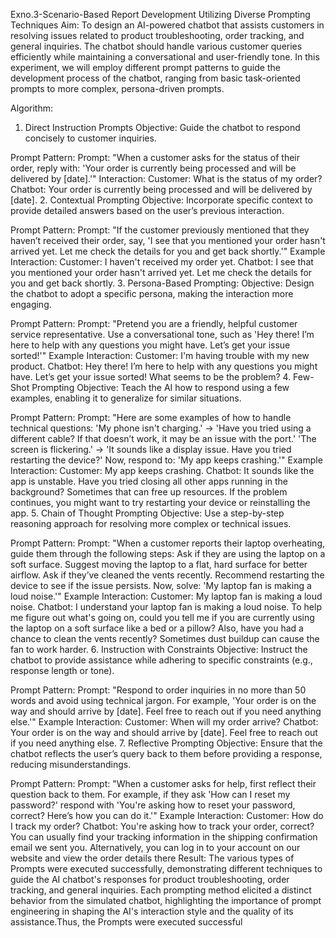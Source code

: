 Exno.3-Scenario-Based Report Development Utilizing Diverse Prompting Techniques
Aim:
To design an AI-powered chatbot that assists customers in resolving issues related to product troubleshooting, order tracking, and general inquiries. The chatbot should handle various customer queries efficiently while maintaining a conversational and user-friendly tone. In this experiment, we will employ different prompt patterns to guide the development process of the chatbot, ranging from basic task-oriented prompts to more complex, persona-driven prompts.

Algorithm:
1. Direct Instruction Prompts
Objective:
Guide the chatbot to respond concisely to customer inquiries.

Prompt Pattern:
Prompt: "When a customer asks for the status of their order, reply with: 'Your order is currently being processed and will be delivered by [date].'"
Interaction:
Customer: What is the status of my order?
Chatbot: Your order is currently being processed and will be delivered by [date].
2. Contextual Prompting
Objective:
Incorporate specific context to provide detailed answers based on the user’s previous interaction.

Prompt Pattern:
Prompt: "If the customer previously mentioned that they haven’t received their order, say, 'I see that you mentioned your order hasn't arrived yet. Let me check the details for you and get back shortly.'"
Example Interaction:
Customer: I haven't received my order yet.
Chatbot: I see that you mentioned your order hasn't arrived yet. Let me check the details for you and get back shortly.
3. Persona-Based Prompting:
Objective:
Design the chatbot to adopt a specific persona, making the interaction more engaging.

Prompt Pattern:
Prompt: "Pretend you are a friendly, helpful customer service representative. Use a conversational tone, such as 'Hey there! I’m here to help with any questions you might have. Let’s get your issue sorted!'"
Example Interaction:
Customer: I'm having trouble with my new product.
Chatbot: Hey there! I’m here to help with any questions you might have. Let’s get your issue sorted! What seems to be the problem?
4. Few-Shot Prompting
Objective:
Teach the AI how to respond using a few examples, enabling it to generalize for similar situations.

Prompt Pattern:
Prompt: "Here are some examples of how to handle technical questions:
'My phone isn't charging.' → 'Have you tried using a different cable? If that doesn’t work, it may be an issue with the port.'
'The screen is flickering.' → 'It sounds like a display issue. Have you tried restarting the device?'
Now, respond to: 'My app keeps crashing.'"
Example Interaction:
Customer: My app keeps crashing.
Chatbot: It sounds like the app is unstable. Have you tried closing all other apps running in the background? Sometimes that can free up resources. If the problem continues, you might want to try restarting your device or reinstalling the app.
5. Chain of Thought Prompting
Objective:
Use a step-by-step reasoning approach for resolving more complex or technical issues.

Prompt Pattern:
Prompt: "When a customer reports their laptop overheating, guide them through the following steps:
Ask if they are using the laptop on a soft surface.
Suggest moving the laptop to a flat, hard surface for better airflow.
Ask if they’ve cleaned the vents recently.
Recommend restarting the device to see if the issue persists.
Now, solve: 'My laptop fan is making a loud noise.'"
Example Interaction:
Customer: My laptop fan is making a loud noise.
Chatbot: I understand your laptop fan is making a loud noise. To help me figure out what's going on, could you tell me if you are currently using the laptop on a soft surface like a bed or a pillow? Also, have you had a chance to clean the vents recently? Sometimes dust buildup can cause the fan to work harder.
6. Instruction with Constraints
Objective:
Instruct the chatbot to provide assistance while adhering to specific constraints (e.g., response length or tone).

Prompt Pattern:
Prompt: "Respond to order inquiries in no more than 50 words and avoid using technical jargon. For example, 'Your order is on the way and should arrive by [date]. Feel free to reach out if you need anything else.'"
Example Interaction:
Customer: When will my order arrive?
Chatbot: Your order is on the way and should arrive by [date]. Feel free to reach out if you need anything else.
7. Reflective Prompting
Objective:
Ensure that the chatbot reflects the user’s query back to them before providing a response, reducing misunderstandings.

Prompt Pattern:
Prompt: "When a customer asks for help, first reflect their question back to them. For example, if they ask 'How can I reset my password?' respond with 'You're asking how to reset your password, correct? Here’s how you can do it.'"
Example Interaction:
Customer: How do I track my order?
Chatbot: You're asking how to track your order, correct? You can usually find your tracking information in the shipping confirmation email we sent you. Alternatively, you can log in to your account on our website and view the order details there
Result:
The various types of Prompts were executed successfully, demonstrating different techniques to guide the AI chatbot's responses for product troubleshooting, order tracking, and general inquiries. Each prompting method elicited a distinct behavior from the simulated chatbot, highlighting the importance of prompt engineering in shaping the AI's interaction style and the quality of its assistance.Thus, the Prompts were executed successful
